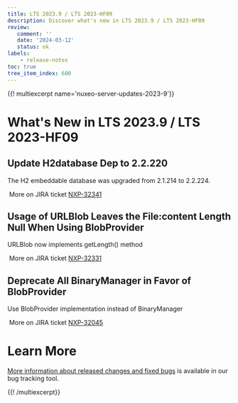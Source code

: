 ```yaml
---
title: LTS 2023.9 / LTS 2023-HF09
description: Discover what's new in LTS 2023.9 / LTS 2023-HF09
review:
   comment: ''
   date: '2024-03-12'
   status: ok
labels:
    - release-notes
toc: true
tree_item_index: 600
---
```


{{! multiexcerpt name='nuxeo-server-updates-2023-9'}}
# What's New in LTS 2023.9 / LTS 2023-HF09

## Update H2database Dep to 2.2.220


The H2 embeddable database was upgraded from 2.1.214 to 2.2.224.

<i class="fa fa-long-arrow-right" aria-hidden="true"></i>&nbsp;More on JIRA ticket [NXP-32341](https://jira.nuxeo.com/browse/NXP-32341)

## Usage of URLBlob Leaves the File:content Length Null When Using BlobProvider 


URLBlob now implements getLength() method

<i class="fa fa-long-arrow-right" aria-hidden="true"></i>&nbsp;More on JIRA ticket [NXP-32331](https://jira.nuxeo.com/browse/NXP-32331)

## Deprecate All BinaryManager in Favor of BlobProvider


Use BlobProvider implementation instead of BinaryManager

<i class="fa fa-long-arrow-right" aria-hidden="true"></i>&nbsp;More on JIRA ticket [NXP-32045](https://jira.nuxeo.com/browse/NXP-32045)


# Learn More

[More information about released changes and fixed bugs](https://jira.nuxeo.com/secure/ReleaseNote.jspa?projectId=10011&version=22740) is available in our bug tracking tool.

{{! /multiexcerpt}}
